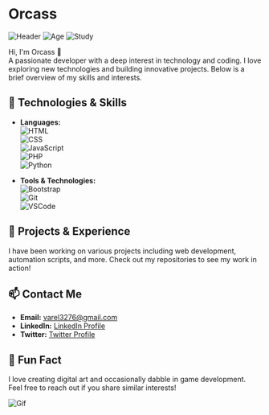 # Orcass

![Header](https://img.shields.io/badge/Name-Orcass-blue?style=flat&logo=github&logoColor=white) ![Age](https://img.shields.io/badge/Age-18-green?style=flat&logo=github&logoColor=white) ![Study](https://img.shields.io/badge/Study-University%20Terbuka-yellow?style=flat&logo=github&logoColor=white)

Hi, I'm Orcass 👋  
A passionate developer with a deep interest in technology and coding. I love exploring new technologies and building innovative projects. Below is a brief overview of my skills and interests.

## 🚀 Technologies & Skills

- **Languages:**  
  ![HTML](https://img.shields.io/badge/HTML-5-orange?style=flat&logo=html5&logoColor=white)  
  ![CSS](https://img.shields.io/badge/CSS-3-blue?style=flat&logo=css3&logoColor=white)  
  ![JavaScript](https://img.shields.io/badge/JavaScript-ES6-yellow?style=flat&logo=javascript&logoColor=white)  
  ![PHP](https://img.shields.io/badge/PHP-7.4-blue?style=flat&logo=php&logoColor=white)  
  ![Python](https://img.shields.io/badge/Python-3.x-blue?style=flat&logo=python&logoColor=white)

- **Tools & Technologies:**  
  ![Bootstrap](https://img.shields.io/badge/Bootstrap-5.1-blue?style=flat&logo=bootstrap&logoColor=white)  
  ![Git](https://img.shields.io/badge/Git-2.32-orange?style=flat&logo=git&logoColor=white)  
  ![VSCode](https://img.shields.io/badge/VS%20Code-1.57-blue?style=flat&logo=visual-studio-code&logoColor=white)  

## 💼 Projects & Experience

I have been working on various projects including web development, automation scripts, and more. Check out my repositories to see my work in action!

## 📫 Contact Me

- **Email:** [varel3276@gmail.com](mailto:email@example.com)
- **LinkedIn:** [LinkedIn Profile](https://www.linkedin.com/in/Orcass)
- **Twitter:** [Twitter Profile](https://twitter.com/Orcass)

## 🎉 Fun Fact

I love creating digital art and occasionally dabble in game development. Feel free to reach out if you share similar interests!

![Gif](https://media.giphy.com/media/xT9IgH0ZODw1n3L4ei/giphy.gif)
